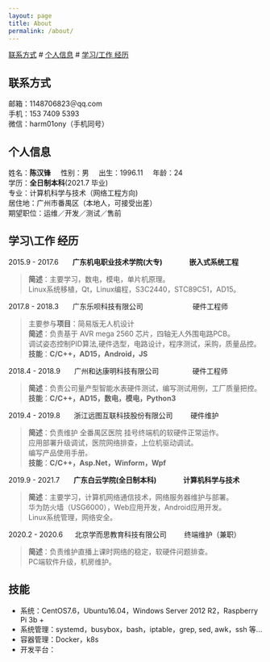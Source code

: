 ```yaml
---
layout: page
title: About
permalink: /about/
---
```

[联系方式](#1) # [个人信息](#2) # [学习/工作 经历](#3)  

## <span id="1">联系方式</span>
邮箱：1148706823＠qq.com  
手机：153 7409 5393    
微信：harm01ony（手机同号）    

## <span id="2">个人信息</span>
姓名：**陈汉锋** &nbsp; &nbsp; 性别：男 &nbsp; &nbsp; 出生：1996.11 &nbsp; &nbsp; 年龄：24  
学历：**全日制本科**(2021.7 毕业)   
专业：计算机科学与技术（网络工程方向)  
居住地：广州市番禺区（本地人，可接受出差）  
期望职位：运维／开发／测试／售前  

## <span id="3">学习\工作 经历<span>
2015.9 - 2017.6 &nbsp; &nbsp; &nbsp; **广东机电职业技术学院(大专) &nbsp; &nbsp; &nbsp; &nbsp; &nbsp; &nbsp; &nbsp; &nbsp;嵌入式系统工程**
> **简述**：主要学习，数电，模电，单片机原理。  
> Linux系统移植，Qt，Linux编程，S3C2440，STC89C51，AD15。

2017.8 - 2018.3 &nbsp; &nbsp; &nbsp; 广东乐呗科技有限公司 &nbsp; &nbsp; &nbsp; &nbsp; &nbsp; &nbsp; &nbsp; &nbsp; &nbsp; &nbsp; &nbsp;  &nbsp; 硬件工程师
> 主要参与**项目**：简易版无人机设计  
> **简述**：负责基于 AVR mega 2560 芯片，四轴无人外围电路PCB。  
> 调试姿态控制PID算法,硬件选型，电路设计，程序测试，采购，质量品控。  
> **技能**：**C/C++，AD15，Android，JS**  

2018.4 - 2018.9 &nbsp; &nbsp; &nbsp; 广州和达康明科技有限公司 &nbsp; &nbsp;  &nbsp; &nbsp; &nbsp; &nbsp; &nbsp; &nbsp; 硬件工程师
> **简述**：负责公司量产型智能水表硬件测试，编写测试用例，工厂质量把控。  
> **技能**：**C/C++，AD15，数电，模电，Python3**  

2019.4 - 2019.8 &nbsp; &nbsp; &nbsp; 浙江远图互联科技股份有限公司 &nbsp; &nbsp;  &nbsp; &nbsp; 硬件维护
> **简述**：负责维护 全番禺区医院 挂号终端机的软硬件正常运作。  
> 应用部署升级调试，医院网络排查，上位机驱动调试。  
> 编写产品使用手册。  
> **技能**：**C/C++，Asp.Net，Winform，Wpf**  

2019.9 - 2021.7 &nbsp; &nbsp; &nbsp; **广东白云学院(全日制本科) &nbsp; &nbsp; &nbsp; &nbsp; &nbsp; &nbsp; &nbsp; &nbsp;计算机科学与技术**
> **简述**：主要学习，计算机网络通信技术，网络服务器维护与部署。  
> 华为防火墙（USG6000），Web应用开发，Android应用开发。  
> Linux系统管理，网络安全。  

2020.2 - 2020.6 &nbsp; &nbsp; &nbsp;北京学而思教育科技有限公司 &nbsp; &nbsp; &nbsp; &nbsp; 终端维护（兼职）
> **简述**：负责维护直播上课时网络的稳定，软硬件问题排查。  
> PC端软件升级，机房维护。  

## 技能
- 系统：CentOS7.6，Ubuntu16.04，Windows Server 2012 R2，Raspberry Pi 3b +
- 系统管理：systemd，busybox，bash，iptable，grep, sed, awk，ssh 等...
- 容器管理：Docker，k8s
- 开发平台：
<!--stackedit_data:
eyJoaXN0b3J5IjpbLTEwNjExNjM3MzgsLTU5OTgyMzMzOSwxNj
Y2NjM0NDkxLC0xMjYxMDgwNTk3LDE2MjM1MTUyNTYsMTYyNTYz
MjU0NSwtODU4OTIxNTNdfQ==
-->